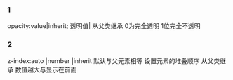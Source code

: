 ### 1 
opacity:value|inherit;
     	 透明值| 从父类继承
		0为完全透明 1位完全不透明
	
### 2 
z-index:auto              |number               |inherit
		默认与父元素相等     设置元素的堆叠顺序    从父类继承
		数值越大与显示在前面